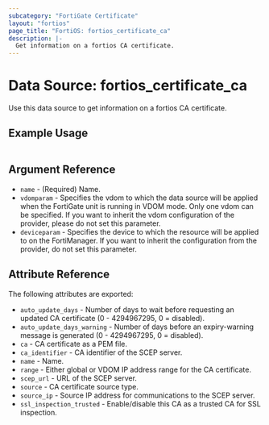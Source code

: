 ```yaml
---
subcategory: "FortiGate Certificate"
layout: "fortios"
page_title: "FortiOS: fortios_certificate_ca"
description: |-
  Get information on a fortios CA certificate.
---
```


# Data Source: fortios_certificate_ca
Use this data source to get information on a fortios CA certificate.


## Example Usage

```hcl

```

## Argument Reference

* `name` - (Required) Name.
* `vdomparam` - Specifies the vdom to which the data source will be applied when the FortiGate unit is running in VDOM mode. Only one vdom can be specified. If you want to inherit the vdom configuration of the provider, please do not set this parameter.
* `deviceparam` - Specifies the device to which the resource will be applied to on the FortiManager. If you want to inherit the configuration from the provider, do not set this parameter.

## Attribute Reference

The following attributes are exported:

* `auto_update_days` - Number of days to wait before requesting an updated CA certificate (0 - 4294967295, 0 = disabled).
* `auto_update_days_warning` - Number of days before an expiry-warning message is generated (0 - 4294967295, 0 = disabled).
* `ca` - CA certificate as a PEM file.
* `ca_identifier` - CA identifier of the SCEP server.
* `name` - Name.
* `range` - Either global or VDOM IP address range for the CA certificate.
* `scep_url` - URL of the SCEP server.
* `source` - CA certificate source type.
* `source_ip` - Source IP address for communications to the SCEP server.
* `ssl_inspection_trusted` - Enable/disable this CA as a trusted CA for SSL inspection.
